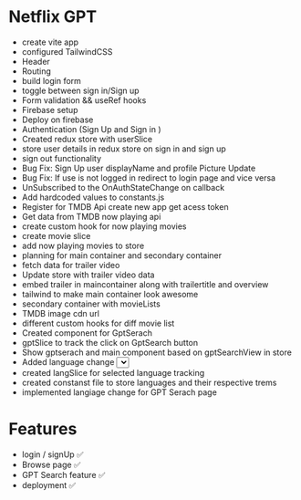 


# Netflix GPT 

- create vite app
- configured TailwindCSS
- Header
- Routing
- build login form
- toggle between sign in/Sign up 
- Form validation && useRef hooks
- Firebase setup
- Deploy on firebase
- Authentication (Sign Up and Sign in )
- Created redux store with userSlice
- store user details in redux store on sign in and sign up
- sign out functionality
- Bug Fix: Sign Up user displayName and profile Picture Update
- Bug Fix: If use is not logged in redirect to login page and vice versa
- UnSubscribed to the OnAuthStateChange on callback
- Add hardcoded values to constants.js
- Register for TMDB Api create new app get acess token
- Get data from TMDB now playing api 
- create custom hook for now playing movies
- create movie slice
- add now playing movies to store
- planning for main container and secondary container
- fetch data for trailer video
- Update store with trailer video data
- embed trailer in maincontainer along with trailertitle and overview
- tailwind to make main container look awesome
- secondary container with movieLists
- TMDB image cdn url
- different custom hooks for diff movie list
- Created component for GptSerach
- gptSlice to track the click on GptSearch button
- Show gptserach and main component based on gptSearchView in store
- Added language change <select> tag
- created langSlice for selected language tracking
- created constanst file to store languages and their respective trems
- implemented langiage change for GPT Serach page




# Features 

- login / signUp ✅
- Browse page ✅
- GPT Search feature ✅
- deployment ✅
